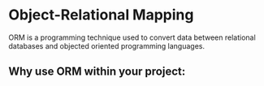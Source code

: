 # Object-Relational Mapping 

ORM is a programming technique used to convert data between relational databases and objected oriented programming languages. 

## Why use ORM within your project: 



